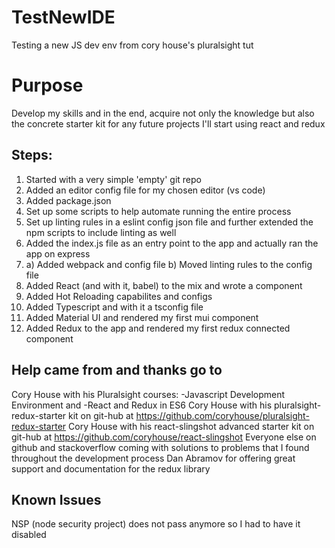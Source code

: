 # TestNewIDE
Testing a new JS dev env from cory house's pluralsight tut

# Purpose
Develop my skills and in the end, acquire not only the knowledge but also the concrete starter kit for any future projects I'll start using react and redux

## Steps:
1. Started with a very simple 'empty' git repo
2. Added an editor config file for my chosen editor (vs code)
3. Added package.json
4. Set up some scripts to help automate running the entire process
5. Set up linting rules in a eslint config json file and further extended the npm scripts to include linting as well
6. Added the index.js file as an entry point to the app and actually ran the app on express
7. a) Added webpack and config file
  b) Moved linting rules to the config file
8. Added React (and with it, babel) to the mix and wrote a component
9. Added Hot Reloading capabilites and configs
10. Added Typescript and with it a tsconfig file
11. Added Material UI and rendered my first mui component 
12. Added Redux to the app and rendered my first redux connected component 

## Help came from and thanks go to
Cory House with his Pluralsight courses: -Javascript Development Environment and -React and Redux in ES6
Cory House with his pluralsight-redux-starter kit on git-hub at https://github.com/coryhouse/pluralsight-redux-starter
Cory House with his react-slingshot advanced starter kit on git-hub at https://github.com/coryhouse/react-slingshot
Everyone else on github and stackoverflow coming with solutions to problems that I found throughout the development process
Dan Abramov for offering great support and documentation for the redux library

## Known Issues
NSP (node security project) does not pass anymore so I had to have it disabled